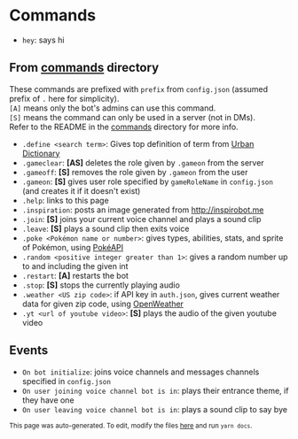 # Commands
- `hey`: says hi

## From [commands](commands) directory
These commands are prefixed with `prefix` from `config.json` (assumed prefix of `.` here for simplicity).\
`[A]` means only the bot's admins can use this command.\
`[S]` means the command can only be used in a server (not in DMs).\
Refer to the README in the [commands](commands) directory for more info.
- `.define <search term>`: Gives top definition of term from [Urban Dictionary](https://www.urbandictionary.com/)
- `.gameclear`: **[AS]** deletes the role given by `.gameon` from the server
- `.gameoff`: **[S]** removes the role given by `.gameon` from the user
- `.gameon`: **[S]** gives user role specified by `gameRoleName` in `config.json` (and creates it if it doesn't exist)
- `.help`: links to this page
- `.inspiration`: posts an image generated from http://inspirobot.me
- `.join`: **[S]** joins your current voice channel and plays a sound clip
- `.leave`: **[S]** plays a sound clip then exits voice
- `.poke <Pokémon name or number>`: gives types, abilities, stats, and sprite of Pokémon, using [PokéAPI](https://pokeapi.co/)
- `.random <positive integer greater than 1>`: gives a random number up to and including the given int
- `.restart`: **[A]** restarts the bot
- `.stop`: **[S]** stops the currently playing audio
- `.weather <US zip code>`: if API key in `auth.json`, gives current weather data for given zip code, using [OpenWeather](https://openweathermap.org/)
- `.yt <url of youtube video>`: **[S]** plays the audio of the given youtube video

## Events
- `On bot initialize`: joins voice channels and messages channels specified in `config.json`
- `On user joining voice channel bot is in`: plays their entrance theme, if they have one
- `On user leaving voice channel bot is in`: plays a sound clip to say bye

<small>This page was auto-generated. To edit, modify the files [here](scripts/auto-readme) and run `yarn docs`.</small>
